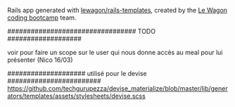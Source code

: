 Rails app generated with [lewagon/rails-templates](https://github.com/lewagon/rails-templates), created by the [Le Wagon coding bootcamp](https://www.lewagon.com) team.

################################# TODO ###################


voir pour faire un scope sur le user qui nous donne accès au meal pour lui présenter (Nico 16/03)


#################### utilisé pour le devise ########################
https://github.com/techgurupezza/devise_materialize/blob/master/lib/generators/templates/assets/stylesheets/devise.scss
